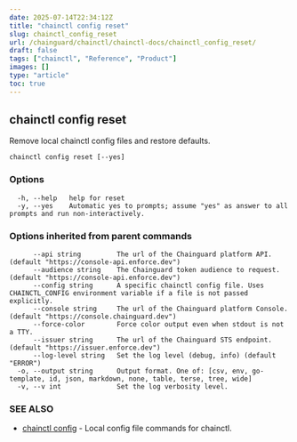```yaml
---
date: 2025-07-14T22:34:12Z
title: "chainctl config reset"
slug: chainctl_config_reset
url: /chainguard/chainctl/chainctl-docs/chainctl_config_reset/
draft: false
tags: ["chainctl", "Reference", "Product"]
images: []
type: "article"
toc: true
---
```

## chainctl config reset

Remove local chainctl config files and restore defaults.

```
chainctl config reset [--yes]
```

### Options

```
  -h, --help   help for reset
  -y, --yes    Automatic yes to prompts; assume "yes" as answer to all prompts and run non-interactively.
```

### Options inherited from parent commands

```
      --api string         The url of the Chainguard platform API. (default "https://console-api.enforce.dev")
      --audience string    The Chainguard token audience to request. (default "https://console-api.enforce.dev")
      --config string      A specific chainctl config file. Uses CHAINCTL_CONFIG environment variable if a file is not passed explicitly.
      --console string     The url of the Chainguard platform Console. (default "https://console.chainguard.dev")
      --force-color        Force color output even when stdout is not a TTY.
      --issuer string      The url of the Chainguard STS endpoint. (default "https://issuer.enforce.dev")
      --log-level string   Set the log level (debug, info) (default "ERROR")
  -o, --output string      Output format. One of: [csv, env, go-template, id, json, markdown, none, table, terse, tree, wide]
  -v, --v int              Set the log verbosity level.
```

### SEE ALSO

* [chainctl config](/chainguard/chainctl/chainctl-docs/chainctl_config/)	 - Local config file commands for chainctl.

